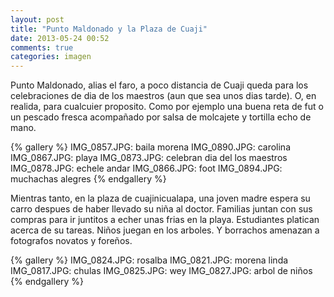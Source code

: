```yaml
---
layout: post
title: "Punto Maldonado y la Plaza de Cuaji"
date: 2013-05-24 00:52
comments: true
categories: imagen
---
```

Punto Maldonado, alias el faro, a poco distancia de Cuaji queda para los celebraciones de dia de los maestros
(aun que sea unos dias tarde). O, en realida, para cualcuier proposito. Como por ejemplo una buena reta de fut 
o un pescado fresca acompañado por salsa de molcajete y tortilla echo de mano.

{% gallery %}
  IMG_0857.JPG: baila morena
  IMG_0890.JPG: carolina
  IMG_0867.JPG: playa
  IMG_0873.JPG: celebran dia del los maestros
  IMG_0878.JPG: echele andar
  IMG_0866.JPG: foot
  IMG_0894.JPG: muchachas alegres
{% endgallery %}

Mientras tanto, en la plaza de cuajinicualapa, una joven madre espera su carro despues de haber llevado su niña al doctor.
Familias juntan con sus compras para ir juntitos a echer unas frias en la playa. Estudiantes platican acerca de su tareas.
Niños juegan en los arboles. Y borrachos amenazan a fotografos novatos y foreños.


{% gallery %}
  IMG_0824.JPG: rosalba
  IMG_0821.JPG: morena linda
  IMG_0817.JPG: chulas
  IMG_0825.JPG: wey
  IMG_0827.JPG: arbol de niños
{% endgallery %}
